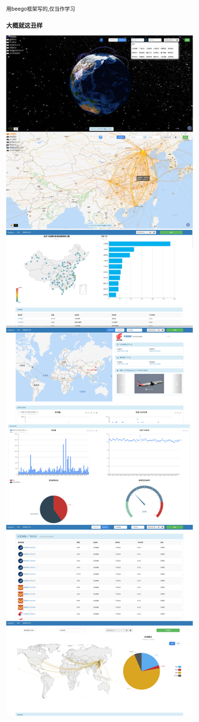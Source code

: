 用beego框架写的,仅当作学习

### 大概就这丑样
![](https://github.com/duanhunyiye/flightgo/blob/master/img/img1.png)
![](https://github.com/duanhunyiye/flightgo/blob/master/img/img2.png)
![](https://github.com/duanhunyiye/flightgo/blob/master/img/img3.png)
![](https://github.com/duanhunyiye/flightgo/blob/master/img/img4.png)
![](https://github.com/duanhunyiye/flightgo/blob/master/img/img5.png)
![](https://github.com/duanhunyiye/flightgo/blob/master/img/img6.png)
![](https://github.com/duanhunyiye/flightgo/blob/master/img/img7.png)